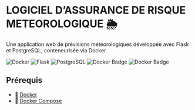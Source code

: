 # LOGICIEL D’ASSURANCE DE RISQUE METEOROLOGIQUE 🌦️

Une application web de prévisions météorologiques développée avec Flask et PostgreSQL, conteneurisée via Docker.

![Docker](https://img.shields.io/badge/Docker-2CA5E0?style=for-the-badge&logo=docker&logoColor=white)
![Flask](https://img.shields.io/badge/Flask-000000?style=for-the-badge&logo=flask&logoColor=white)
![PostgreSQL](https://img.shields.io/badge/PostgreSQL-316192?style=for-the-badge&logo=postgresql&logoColor=white)
![Docker Badge](https://img.shields.io/badge/Docker-2496ED?logo=docker&logoColor=fff&style=flat-square)
![Docker Badge](https://img.shields.io/badge/Docker-2496ED?logo=docker&logoColor=fff&style=flat)

## Prérequis

- 🐳 [Docker](https://docs.docker.com/get-docker/) 
- 🐙 [Docker Compose](https://docs.docker.com/compose/install/)



